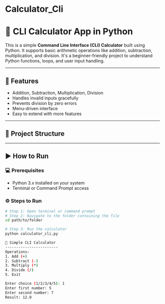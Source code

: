 # Calculator_Cli
# 🧮 CLI Calculator App in Python

This is a simple **Command Line Interface (CLI) Calculator** built using Python. It supports basic arithmetic operations like addition, subtraction, multiplication, and division. It's a beginner-friendly project to understand Python functions, loops, and user input handling.

---

## 📌 Features

- Addition, Subtraction, Multiplication, Division
- Handles invalid inputs gracefully
- Prevents division by zero errors
- Menu-driven interface
- Easy to extend with more features

---

## 📂 Project Structure


---

## ▶️ How to Run

### 💻 Prerequisites
- Python 3.x installed on your system
- Terminal or Command Prompt access

### ⚙️ Steps to Run

```bash
# Step 1: Open terminal or command prompt
# Step 2: Navigate to the folder containing the file
cd path/to/folder

# Step 3: Run the calculator
python calculator_cli.py

🧮 Simple CLI Calculator
------------------------
Operations:
1. Add (+)
2. Subtract (-)
3. Multiply (*)
4. Divide (/)
5. Exit

Enter choice (1/2/3/4/5): 1
Enter first number: 5
Enter second number: 7
Result: 12.0
